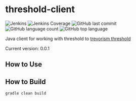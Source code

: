 # threshold-client
![Jenkins](https://img.shields.io/jenkins/build/http/trevorism-build.eastus.cloudapp.azure.com/threshold-client)
![Jenkins Coverage](https://img.shields.io/jenkins/coverage/jacoco/http/trevorism-build.eastus.cloudapp.azure.com/threshold-client)
![GitHub last commit](https://img.shields.io/github/last-commit/trevorism/threshold-client)
![GitHub language count](https://img.shields.io/github/languages/count/trevorism/threshold-client)
![GitHub top language](https://img.shields.io/github/languages/top/trevorism/threshold-client)


Java client for working with threshold to [trevorism threshold](https://github.com/trevorism/threshold)

Current version: 0.0.1

## How to Use 


## How to Build
`gradle clean build`